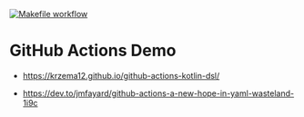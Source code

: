 [![Makefile workflow](https://github.com/pambrose/github-actions-demo/actions/workflows/makefile_workflow.yaml/badge.svg)](https://github.com/pambrose/github-actions-demo/actions/workflows/makefile_workflow.yaml)

# GitHub Actions Demo

* https://krzema12.github.io/github-actions-kotlin-dsl/

* https://dev.to/jmfayard/github-actions-a-new-hope-in-yaml-wasteland-1i9c